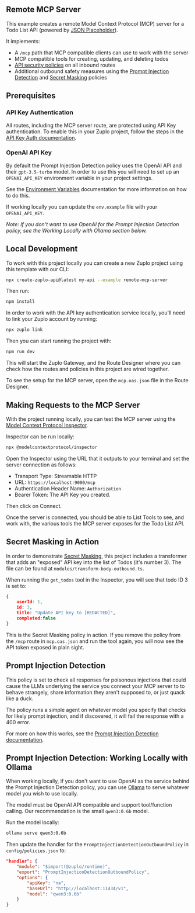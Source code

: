 ## Remote MCP Server

This example creates a remote Model Context Protocol (MCP) server for a Todo List API (powered by [JSON Placeholder](https://jsonplaceholder.typicode.com/)).

It implements:

- A `/mcp` path that MCP compatible clients can use to work with the server
- MCP compatible tools for creating, updating, and deleting todos
- [API security policies](https://zuplo.com/docs/policies/api-key-inbound) on all inbound routes
- Additional outbound safety measures using the [Prompt Injection Detection](https://zuplo.com/docs/policies/prompt-injection-outbound) and [Secret Masking](https://zuplo.com/docs/policies/secret-masking-outbound) policies

## Prerequisites

### API Key Authentication
All routes, including the MCP server route, are protected using API Key authentication. To enable this in your Zuplo project, follow the steps in the [API Key Auth documentation](https://zuplo.com/docs/policies/secret-masking-outbound).

### OpenAI API Key
By default the Prompt Injection Detection policy uses the OpenAI API and their `gpt-3.5-turbo` model. In order to use this you will need to set up an `OPENAI_API_KEY` environment variable in your project settings.

See the [Environment Variables](https://zuplo.com/docs/articles/environment-variables) documentation for more information on how to do this.

If working locally you can update the `env.example` file with your `OPENAI_API_KEY`.

_Note: If you don't want to use OpenAI for the Prompt Injection Detection policy, see the Working Locally with Ollama section below._

## Local Development

To work with this project locally you can create a new Zuplo project using this template with our CLI:

```bash
npx create-zuplo-api@latest my-api --example remote-mcp-server
```

Then run:

```bash
npm install
```
In order to work with the API key authentication service locally, you'll need to link your Zuplo account by running:

```bash
npx zuplo link
```

Then you can start running the project with:

```bash
npm run dev
```

This will start the Zuplo Gateway, and the Route Designer where you can check how the routes and policies in this project are wired together.

To see the setup for the MCP server, open the `mcp.oas.json` file in the Route Designer.

## Making Requests to the MCP Server

With the project running locally, you can test the MCP server using the [Model Context Protocol Inspector](https://modelcontextprotocol.io/docs/tools/inspector).

Inspector can be run locally:

```bash
npx @modelcontextprotocol/inspector
```

Open the Inspector using the URL that it outputs to your terminal and set the server connection as follows:

- Transport Type: Streamable HTTP
- URL: `https://localhost:9000/mcp`
- Authentication Header Name: `Authorization`
- Bearer Token: The API Key you created.

Then click on Connect.

Once the server is connected, you should be able to List Tools to see, and work with, the various tools the MCP server exposes for the Todo List API.

## Secret Masking in Action

In order to demonstrate [Secret Masking](https://zuplo.com/docs/policies/secret-masking-outbound), this project includes a transformer that adds an "exposed" API key into the list of Todos (it's number 3). The file can be found at `modules/transform-body-outbound.ts`.

When running the `get_todos` tool in the Inspector, you will see that todo ID 3 is set to:

```json
{
    userId: 1,
    id: 3,
    title: "Update API key to [REDACTED]",
    completed:false
}
```

This is the Secret Masking policy in action. If you remove the policy from the `/mcp` route in `mcp.oas.json` and run the tool again, you will now see the API token exposed in plain sight.

## Prompt Injection Detection

This policy is set to check all responses for poisonous injections that could cause the LLMs underlying the service you connect your MCP server to to behave strangely, share information they aren't supposed to, or just quack like a duck.

The policy runs a simple agent on whatever model you specify that checks for likely prompt injection, and if discovered, it will fail the response with a 400 error.

For more on how this works, see the [Prompt Injection Detection documentation](https://zuplo.com/docs/policies/prompt-injection-outbound).

## Prompt Injection Detection: Working Locally with Ollama

When working locally, if you don't want to use OpenAI as the service behind the Prompt Injection Detection policy, you can use [Ollama](https://ollama.com/) to serve whatever model you wish to use locally.

The model must be OpenAI API compatible and support tool/function calling. Our recommendation is the small `qwen3:0.6b` model.

Run the model locally:

```bash
ollama serve qwen3:0.6b
```

Then update the handler for the `PromptInjectionDetectionOutboundPolicy` in `config/policies.json` to:

```json
"handler": {
    "module": "$import(@zuplo/runtime)",
    "export": "PromptInjectionDetectionOutboundPolicy",
    "options": {
        "apiKey": "na",
        "baseUrl": "http://localhost:11434/v1",
        "model": "qwen3:0.6b"
    }
}
```
